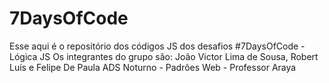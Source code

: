 # 7DaysOfCode
Esse aqui é o repositório dos códigos JS dos desafios #7DaysOfCode - Lógica JS Os integrantes do grupo são: João Victor Lima de Sousa, Robert Luís e Felipe De Paula 
ADS Noturno - Padrões Web - Professor Araya
